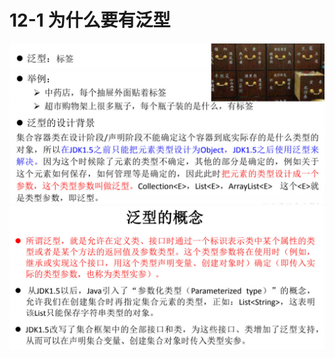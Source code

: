 # 12-1 为什么要有泛型
![title](https://raw.githubusercontent.com/XJZ-0707/imge/master/gitnote/2019/10/11/gen01-1570794355116.jpg)
![title](https://raw.githubusercontent.com/XJZ-0707/imge/master/gitnote/2019/10/11/gen02-1570794402134.jpg)